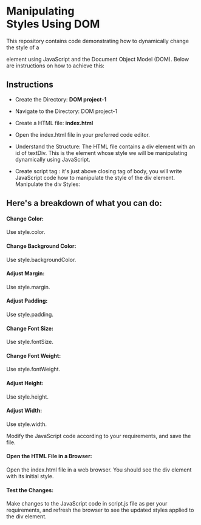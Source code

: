 # Manipulating <div> Styles Using DOM

This repository contains code demonstrating how to dynamically change the style of a <div> element using JavaScript and the Document Object Model (DOM). Below are instructions on how to achieve this:

## Instructions
* Create the Directory: **DOM project-1**

* Navigate to the Directory: DOM project-1

* Create a HTML file: **index.html**

* Open the index.html file in your preferred code editor.

* Understand the Structure:
The HTML file contains a div element with an id of textDiv. This is the element whose style we will be manipulating dynamically using JavaScript.

* Create script tag : it's just above closing tag of body, you will write JavaScript code how to manipulate the style of the div element. Manipulate the div Styles:

## Here's a breakdown of what you can do:

#### Change Color: 
Use style.color.
#### Change Background Color: 
Use style.backgroundColor.
#### Adjust Margin: 
Use style.margin.
#### Adjust Padding: 
Use style.padding.
#### Change Font Size: 
Use style.fontSize.
#### Change Font Weight: 
Use style.fontWeight.
#### Adjust Height: 
Use style.height.
#### Adjust Width: 
Use style.width. 

Modify the JavaScript code according to your requirements, and save the file.

#### Open the HTML File in a Browser:

Open the index.html file in a web browser. You should see the div element with its initial style.

#### Test the Changes:

Make changes to the JavaScript code in script.js file as per your requirements, and refresh the browser to see the updated styles applied to the div element.


